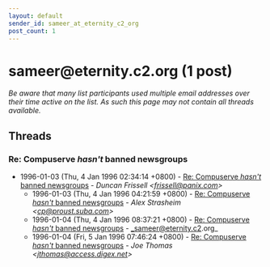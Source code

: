 ```yaml
---
layout: default
sender_id: sameer_at_eternity_c2_org
post_count: 1
---
```


# sameer<span>@</span>eternity.c2.org (1 post)

_Be aware that many list participants used multiple email addresses over their time active on the list. As such this page may not contain all threads available._

## Threads

### Re: Compuserve *hasn't* banned newsgroups
+ 1996-01-03 (Thu, 4 Jan 1996 02:34:14 +0800) - [Re: Compuserve *hasn't* banned newsgroups](/archive/1996/01/ac943aa2fb809af54f2b0ba94d6c49fd876a2224f45aab264ed6c6bbdf938a93) - _Duncan Frissell \<frissell@panix.com\>_
  + 1996-01-03 (Thu, 4 Jan 1996 04:21:59 +0800) - [Re: Compuserve *hasn't* banned newsgroups](/archive/1996/01/347cced77deda77eff416780d53c4d49476164618bc879a76bf54f1885c8ca4c) - _Alex Strasheim \<cp@proust.suba.com\>_
  + 1996-01-04 (Thu, 4 Jan 1996 08:37:21 +0800) - [Re: Compuserve *hasn't* banned newsgroups](/archive/1996/01/e1c0d4477b11999557ce8b3f5795ddae60efc4dadb5d002b0a2f381d0f98146a) - _sameer@eternity.c2.org_
  + 1996-01-04 (Fri, 5 Jan 1996 07:46:24 +0800) - [Re: Compuserve *hasn't* banned newsgroups](/archive/1996/01/939be735f5ca14fa4e7e24bf82020b80f816174d2e28efe96408ae5b886d55ab) - _Joe Thomas \<jthomas@access.digex.net\>_

